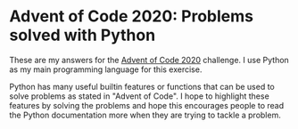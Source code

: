 # Advent of Code 2020: Problems solved with Python

These are my answers for the [Advent of Code 2020](
https://adventofcode.com/2020/) challenge. I use Python as my main programming 
language for this exercise. 

Python has many useful builtin features or functions that can be used to 
solve problems as stated in "Advent of Code". I hope to highlight these 
features by solving the problems and hope this encourages people to read the
Python documentation more when they are trying to tackle a problem.